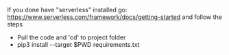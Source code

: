 If you done have "serverless" installed go: https://www.serverless.com/framework/docs/getting-started 
and follow the steps
- Pull the code and 'cd' to project folder
- pip3 install --target $PWD requirements.txt